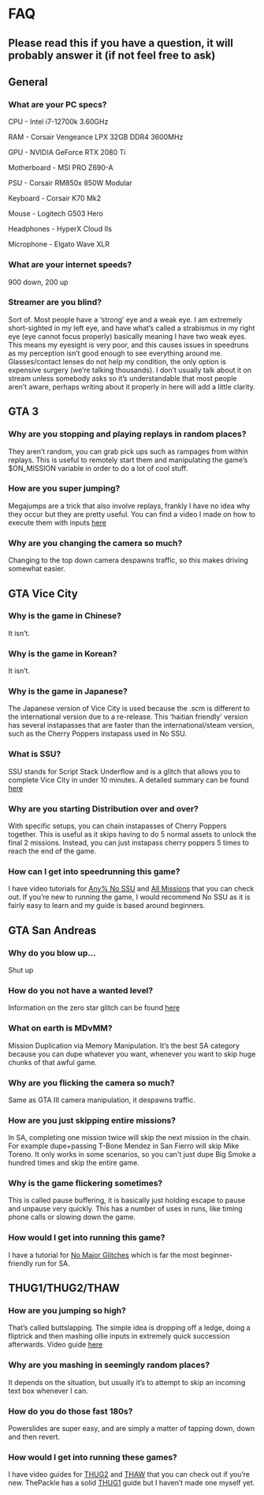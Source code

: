 # FAQ

## Please read this if you have a question, it will probably answer it (if not feel free to ask)

## General


### What are your PC specs?


CPU - Intel i7-12700k 3.60GHz

RAM - Corsair Vengeance LPX 32GB DDR4 3600MHz

GPU - NVIDIA GeForce RTX 2080 Ti

Motherboard - MSI PRO Z690-A

PSU - Corsair RM850x 850W Modular

Keyboard - Corsair K70 Mk2

Mouse - Logitech G503 Hero

Headphones - HyperX Cloud IIs

Microphone - Elgato Wave XLR


### What are your internet speeds?


900 down, 200 up


### Streamer are you blind?


Sort of. Most people have a ‘strong’ eye and a weak eye. I am extremely short-sighted in my left eye, and have what’s called a strabismus in my right eye (eye cannot focus properly) basically meaning I have two weak eyes. This means my eyesight is very poor, and this causes issues in speedruns as my perception isn’t good enough to see everything around me.  Glasses/contact lenses do not help my condition, the only option is expensive surgery (we’re talking thousands). I don’t usually talk about it on stream unless somebody asks so it’s understandable that most people aren’t aware, perhaps writing about it properly in here will add a little clarity.


## GTA 3


### Why are you stopping and playing replays in random places?


They aren’t random, you can grab pick ups such as rampages from within replays. This is useful to remotely start them and manipulating the game’s $ON_MISSION variable in order to do a lot of cool stuff. 


### How are you super jumping?


Megajumps are a trick that also involve replays, frankly I have no idea why they occur but they are pretty useful. You can find a video I made on how to execute them with inputs [here](https://www.youtube.com/watch?v=AxIki8J3GCA)


### Why are you changing the camera so much?


Changing to the top down camera despawns traffic, so this makes driving somewhat easier.


## GTA Vice City


### Why is the game in Chinese?


It isn’t.


### Why is the game in Korean?


It isn’t.


### Why is the game in Japanese?


The Japanese version of Vice City is used because the .scm is different to the international version due to a re-release. This ‘haitian friendly’ version has several instapasses that are faster than the international/steam version, such as the Cherry Poppers instapass used in No SSU.


### What is SSU?


SSU stands for Script Stack Underflow and is a glitch that allows you to complete Vice City in under 10 minutes. A detailed summary can be found [here](https://www.speedrun.com/gtavc/guides/0h9mr)


### Why are you starting Distribution over and over?


With specific setups, you can chain instapasses of Cherry Poppers together. This is useful as it skips having to do 5 normal assets to unlock the final 2 missions. Instead, you can just instapass cherry poppers 5 times to reach the end of the game.


### How can I get into speedrunning this game?


I have video tutorials for [Any% No SSU](https://youtu.be/zCiqoZusRGc?si=wLNgkzaf4clP0bpJ) and [All Missions](https://youtu.be/-aBxGhQDL9E?si=xkFVQ_cHv4uMPUHL) that you can check out. If you’re new to running the game, I would recommend No SSU as it is fairly easy to learn and my guide is based around beginners.


## GTA San Andreas


### Why do you blow up...


Shut up


### How do you not have a wanted level?


Information on the zero star glitch can be found [here](https://www.speedrun.com/gtasa/forums/1alhj)


### What on earth is MDvMM?


Mission Duplication via Memory Manipulation. It’s the best SA category because you can dupe whatever you want, whenever you want to skip huge chunks of that awful game.


### Why are you flicking the camera so much?


Same as GTA III camera manipulation, it despawns traffic.


### How are you just skipping entire missions?


In SA, completing one mission twice will skip the next mission in the chain. For example dupe+passing T-Bone Mendez in San Fierro will skip Mike Toreno. It only works in some scenarios, so you can't just dupe Big Smoke a hundred times and skip the entire game.


### Why is the game flickering sometimes?


This is called pause buffering, it is basically just holding escape to pause and unpause very quickly. This has a number of uses in runs, like timing phone calls or slowing down the game.


### How would I get into running this game?


I have a tutorial for [No Major Glitches](https://youtu.be/1zoQ6nW7JcE?si=WKWFGrUQ4vvKJj3Y) which is far the most beginner-friendly run for SA.


## THUG1/THUG2/THAW


### How are you jumping so high?


That’s called buttslapping. The simple idea is dropping off a ledge, doing a fliptrick and then mashing ollie inputs in extremely quick succession afterwards. Video guide [here](https://www.youtube.com/watch?v=DEi6r-8x5Yk)


### Why are you mashing in seemingly random places?


It depends on the situation, but usually it’s to attempt to skip an incoming text box whenever I can.


### How do you do those fast 180s?


Powerslides are super easy, and are simply a matter of tapping down, down and then revert.


### How would I get into running these games?


I have video guides for [THUG2](https://youtu.be/rPFf892Syy4?si=AawKaTqtJ_sS0DyG) and [THAW](https://www.youtube.com/watch?v=EHIi6brNKwM) that you can check out if you’re new. ThePackle has a solid [THUG1](https://www.youtube.com/watch?v=6uKX5MEJjRo) guide but I haven’t made one myself yet.
